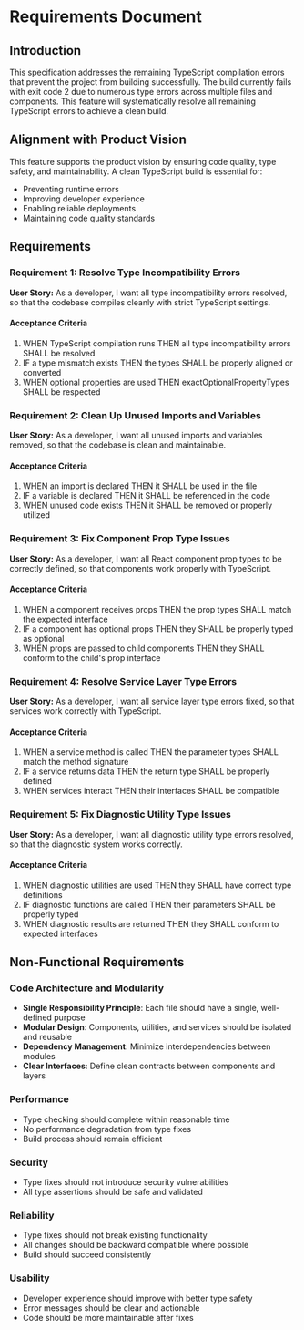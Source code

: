 # Requirements Document

## Introduction

This specification addresses the remaining TypeScript compilation errors that prevent the project from building successfully. The build currently fails with exit code 2 due to numerous type errors across multiple files and components. This feature will systematically resolve all remaining TypeScript errors to achieve a clean build.

## Alignment with Product Vision

This feature supports the product vision by ensuring code quality, type safety, and maintainability. A clean TypeScript build is essential for:
- Preventing runtime errors
- Improving developer experience
- Enabling reliable deployments
- Maintaining code quality standards

## Requirements

### Requirement 1: Resolve Type Incompatibility Errors

**User Story:** As a developer, I want all type incompatibility errors resolved, so that the codebase compiles cleanly with strict TypeScript settings.

#### Acceptance Criteria

1. WHEN TypeScript compilation runs THEN all type incompatibility errors SHALL be resolved
2. IF a type mismatch exists THEN the types SHALL be properly aligned or converted
3. WHEN optional properties are used THEN exactOptionalPropertyTypes SHALL be respected

### Requirement 2: Clean Up Unused Imports and Variables

**User Story:** As a developer, I want all unused imports and variables removed, so that the codebase is clean and maintainable.

#### Acceptance Criteria

1. WHEN an import is declared THEN it SHALL be used in the file
2. IF a variable is declared THEN it SHALL be referenced in the code
3. WHEN unused code exists THEN it SHALL be removed or properly utilized

### Requirement 3: Fix Component Prop Type Issues

**User Story:** As a developer, I want all React component prop types to be correctly defined, so that components work properly with TypeScript.

#### Acceptance Criteria

1. WHEN a component receives props THEN the prop types SHALL match the expected interface
2. IF a component has optional props THEN they SHALL be properly typed as optional
3. WHEN props are passed to child components THEN they SHALL conform to the child's prop interface

### Requirement 4: Resolve Service Layer Type Errors

**User Story:** As a developer, I want all service layer type errors fixed, so that services work correctly with TypeScript.

#### Acceptance Criteria

1. WHEN a service method is called THEN the parameter types SHALL match the method signature
2. IF a service returns data THEN the return type SHALL be properly defined
3. WHEN services interact THEN their interfaces SHALL be compatible

### Requirement 5: Fix Diagnostic Utility Type Issues

**User Story:** As a developer, I want all diagnostic utility type errors resolved, so that the diagnostic system works correctly.

#### Acceptance Criteria

1. WHEN diagnostic utilities are used THEN they SHALL have correct type definitions
2. IF diagnostic functions are called THEN their parameters SHALL be properly typed
3. WHEN diagnostic results are returned THEN they SHALL conform to expected interfaces

## Non-Functional Requirements

### Code Architecture and Modularity
- **Single Responsibility Principle**: Each file should have a single, well-defined purpose
- **Modular Design**: Components, utilities, and services should be isolated and reusable
- **Dependency Management**: Minimize interdependencies between modules
- **Clear Interfaces**: Define clean contracts between components and layers

### Performance
- Type checking should complete within reasonable time
- No performance degradation from type fixes
- Build process should remain efficient

### Security
- Type fixes should not introduce security vulnerabilities
- All type assertions should be safe and validated

### Reliability
- Type fixes should not break existing functionality
- All changes should be backward compatible where possible
- Build should succeed consistently

### Usability
- Developer experience should improve with better type safety
- Error messages should be clear and actionable
- Code should be more maintainable after fixes